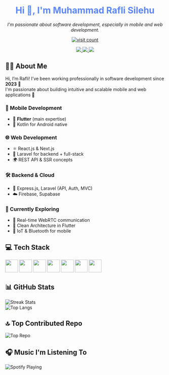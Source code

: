 <h1 align="center" style="color: #5D87FF">Hi 👋, I'm Muhammad Rafli Silehu</h1>

<!-- ![replicate-prediction-qkxy6zjbi2wyvzndhxhj3lmr7m (2) (1)](https://github.com/user-attachments/assets/11514e00-b114-4c9d-8a7c-ea0ad92ab9a5) -->

<p align="center"><em>I'm passionate about software development, especially in mobile and web development.</em></p>

<p align="center">
  <a href="https://visitcount.itsvg.in/api?id=zakoraa&icon=2&color=0">
    <img src="https://visitcount.itsvg.in/api?id=zakoraa&icon=2&color=0" alt="visit count"/>
  </a>
</p>

<p align="center">
  <a href="https://www.linkedin.com/in/muhammad-rafli-silehu-44a89828b/" target="_blank">
    <img src="https://img.shields.io/badge/LinkedIn-0077B5?logo=linkedin&logoColor=white&style=for-the-badge" />
  </a>
  <a href="https://www.youtube.com/@raflisilehu/streams" target="_blank">
    <img src="https://img.shields.io/badge/Youtube-FF0000?logo=youtube&logoColor=white&style=for-the-badge" />
  </a>
  <a href="https://www.instagram.com/raflisilehu_/" target="_blank">
    <img src="https://img.shields.io/badge/Instagram-E4405F?logo=instagram&logoColor=white&style=for-the-badge" />
  </a>
</p>


## 👨‍💻 About Me

Hi, I’m Rafli! I’ve been working professionally in software development since **2023** 🎉  
I'm passionate about building intuitive and scalable mobile and web applications 🚀

### 📱 Mobile Development
- 💙 **Flutter** (main expertise)
- 📱 Kotlin for Android native

### 🌐 Web Development
- ⚛️ React.js & Next.js
- 🧬 Laravel for backend + full-stack
- 🌍 REST API & SSR concepts

### 🛠 Backend & Cloud
- 🔗 Express.js, Laravel (API, Auth, MVC)
- ☁️ Firebase, Supabase

### 🧠 Currently Exploring
- 🔴 Real-time WebRTC communication
- 🧼 Clean Architecture in Flutter
- 📡 IoT & Bluetooth for mobile


## 💻 Tech Stack

<p align="left">
  <img src="https://cdn.jsdelivr.net/gh/devicons/devicon/icons/dart/dart-original.svg" width="40"/>
  <img src="https://cdn.jsdelivr.net/gh/devicons/devicon/icons/flutter/flutter-original.svg" width="40"/>
  <img src="https://cdn.jsdelivr.net/gh/devicons/devicon/icons/java/java-original.svg" width="40"/>
  <img src="https://cdn.jsdelivr.net/gh/devicons/devicon/icons/android/android-original.svg" width="40"/>
  <img src="https://cdn.jsdelivr.net/gh/devicons/devicon/icons/nodejs/nodejs-original.svg" width="40"/>
  <img src="https://cdn.jsdelivr.net/gh/devicons/devicon/icons/mysql/mysql-original.svg" width="40"/>
  <img src="https://cdn.jsdelivr.net/gh/devicons/devicon/icons/express/express-original.svg" width="40"/>
</p>


## 📊 GitHub Stats

![Streak Stats](https://github-readme-streak-stats.herokuapp.com/?user=zakoraa&theme=react&hide_border=false)  
![Top Langs](https://github-readme-stats.vercel.app/api/top-langs/?username=zakoraa&theme=react&hide_border=false&layout=compact)


## 🔝 Top Contributed Repo

![Top Repo](https://github-contributor-stats.vercel.app/api?username=zakoraa&limit=5&theme=tokyonight&combine_all_yearly_contributions=true)


## 🎧 Music I'm Listening To

![Spotify Playing](https://spotify-recently-played-readme.vercel.app/api?user=31juwflawxuxhufoheoclj6rg5ra&unique=true)
